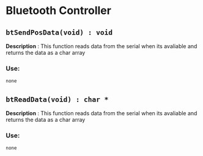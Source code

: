# Bluetooth Controller

## `btSendPosData(void) : void`

**Description** : This function reads data from the serial when its avaliable and returns the data as a char array
### Use:
```c++
none
```

## `btReadData(void) : char *`

**Description** : This function reads data from the serial when its avaliable and returns the data as a char array
### Use:
```c++
none
```
